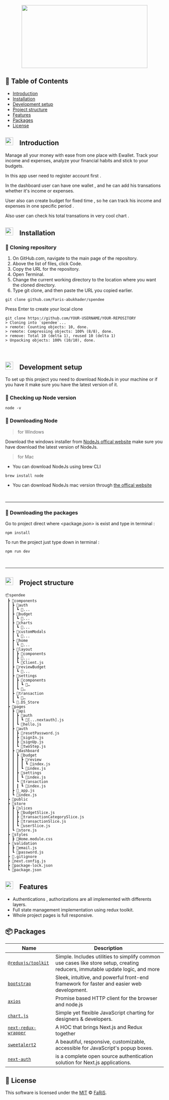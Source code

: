 <p align="center">
<img src="https://user-images.githubusercontent.com/70070951/201531385-e00d7c48-d4b4-47dd-8a11-afdbcac80ccd.png" width="400" height="200">
</p>


## 🚩 Table of Contents

- [Introduction](#--introduction)
- [Installation](#--installation)
- [Development setup](#--development-setup)
- [Project structure](#--project-structure)
- [Features](#--features)
- [Packages](#-packages)
- [License](#-license)




## <img src="https://cdn-icons-png.flaticon.com/512/1436/1436664.png" width="25" height="25" style="padding-right:15px">  Introduction 

<p>

Manage all your money with ease from one place with Ewallet. Track your income and expenses, analyze your financial habits and stick to your budgets.

In this app user need to register account first .

In the dashboard user can have one wallet , and he can add his transations whether it's income or expenses.

User also can create budget for fixed time , so he can track his income and expenses in one specific period .

Also user can check his total transations in very cool chart .
</br>

</p>


## <img src="https://cdn-icons-png.flaticon.com/512/814/814848.png" width="25" height="25" style="padding-right:15px">  Installation 


### 🔘 Cloning repository
1. On GitHub.com, navigate to the main page of the repository.
2. Above the list of files, click  Code.
3. Copy the URL for the repository.
4. Open Terminal.
5. Change the current working directory to the location where you want the cloned directory.
6. Type git clone, and then paste the URL you copied earlier.
```
git clone github.com/Faris-abukhader/spendee
```
Press Enter to create your local clone
```
git clone https://github.com/YOUR-USERNAME/YOUR-REPOSITORY
> Cloning into `spendee`...
> remote: Counting objects: 10, done.
> remote: Compressing objects: 100% (8/8), done.
> remove: Total 10 (delta 1), reused 10 (delta 1)
> Unpacking objects: 100% (10/10), done.
```
<br/>


## <img src="https://cdn-icons-png.flaticon.com/512/814/814848.png" width="25" height="25" style="padding-right:15px">  Development setup

To set up this project you need to download NodeJs in your machine or if you have it make sure you have the latest version of it.

### 🔘 Checking up Node version
```
node -v
```

### 🔘 Downloading Node

> for Windows  


Download the windows installer from [NodeJs offical website](https://nodejs.org/en/download/) make sure you have download the latest version of NodeJs.
<br/>


> for Mac
- You can download NodeJs using brew CLI
```
brew install node
```
- You can download NodeJs mac version through [the offical website](https://nodejs.org/en/download/)
<br/>
<hr/>


### 🔘 Downloading the packages

Go to project direct where  <package.json> is exist and type in terminal :
```
npm install 
```

To run the project just type down in terminal :
```
npm run dev
```

<br/>
<hr/>


## <img src="https://cdn-icons-png.flaticon.com/512/535/535471.png" width="25" height="25" style="padding-right:15px">  Project structure  

```
📦spendee
 ┣ 📂components
 ┃ ┣ 📂auth
 ┃ ┃ ┗ 📜...
 ┃ ┣ 📂budget
 ┃ ┃ ┗ 📜...
 ┃ ┣ 📂charts
 ┃ ┃ ┗ 📜...
 ┃ ┣ 📂customModals
 ┃ ┃ ┗ 📜...
 ┃ ┣ 📂home
 ┃ ┃ ┗ 📜...
 ┃ ┣ 📂layout
 ┃ ┃ ┣ 📂components
 ┃ ┃ ┣ 📜...
 ┃ ┃ ┗ 📜Client.js
 ┃ ┣ 📂reviewBudget
 ┃ ┃ ┗ 📜...
 ┃ ┣ 📂settings
 ┃ ┃ ┣ 📂components
 ┃ ┃ ┃ ┗ 📜…
 ┃ ┃ ┗ 📜…
 ┃ ┣ 📂transaction
 ┃ ┃ ┗ 📜…
 ┃ ┗ 📜.DS_Store
 ┣ 📂pages
 ┃ ┣ 📂api
 ┃ ┃ ┣ 📂auth
 ┃ ┃ ┃ ┗ 📜[...nextauth].js
 ┃ ┃ ┗ 📜hello.js
 ┃ ┣ 📂auth
 ┃ ┃ ┣ 📜resetPassword.js
 ┃ ┃ ┣ 📜signIn.js
 ┃ ┃ ┣ 📜signUp.js
 ┃ ┃ ┗ 📜twoStep.js
 ┃ ┣ 📂dashboard
 ┃ ┃ ┣ 📂budget
 ┃ ┃ ┃ ┣ 📂review
 ┃ ┃ ┃ ┃ ┗ 📜index.js
 ┃ ┃ ┃ ┗ 📜index.js
 ┃ ┃ ┣ 📂settings
 ┃ ┃ ┃ ┗ 📜index.js
 ┃ ┃ ┗ 📂transaction
 ┃ ┃ ┃ ┗ 📜index.js
 ┃ ┣ 📜_app.js
 ┃ ┗ 📜index.js
 ┣ 📂public
 ┣ 📂store
 ┃ ┣ 📂slices
 ┃ ┃ ┣ 📜budgetSlice.js
 ┃ ┃ ┣ 📜transactionCategorySlice.js
 ┃ ┃ ┣ 📜transactionSlice.js
 ┃ ┃ ┗ 📜userSlice.js
 ┃ ┗ 📜store.js
 ┣ 📂styles
 ┃ ┣ 📜Home.module.css
 ┣ 📂validation
 ┃ ┣ 📜email.js
 ┃ ┗ 📜password.js
 ┣ 📜.gitignore
 ┣ 📜next.config.js
 ┣ 📜package-lock.json
 ┗ 📜package.json
 ```


## <img src="https://cdn-icons-png.flaticon.com/512/535/535471.png" width="25" height="25" style="padding-right:15px">  Features  

- Authentications , authorizations are all implemented with differents layers.
- Full state management implementation using redux toolkit.
- Whole project pages is full responsive.



## 📦 Packages

| Name | Description |
| --- | --- |
| [`@reduxjs/toolkit`](https://www.npmjs.com/package/@reduxjs/toolkit) | Simple. Includes utilities to simplify common use cases like store setup, creating reducers, immutable update logic, and more |
| [`bootstrap`](https://www.npmjs.com/package/bootstrap) | Sleek, intuitive, and powerful front-end framework for faster and easier web development. |
| [`axios`](https://www.npmjs.com/package/axios) | Promise based HTTP client for the browser and node.js |
| [`chart.js`](https://www.npmjs.com/package/chart.js) | Simple yet flexible JavaScript charting for designers & developers. |
| [`next-redux-wrapper`](https://www.npmjs.com/package/next-redux-wrapper) | A HOC that brings Next.js and Redux together |
| [`sweetalert2`](https://www.npmjs.com/package/sweetalert2) | A beautiful, responsive, customizable, accessible for JavaScript's popup boxes. |
| [`next-auth`](https://github.com/nextauthjs/next-auth) | is a complete open source authentication solution for Next.js applications. |


## 📜 License

This software is licensed under the [MIT](https://github.com/Faris-abukhader/we-work-backend/blob/master/LICENSE) © [FaRiS](https://github.com/Faris-abukhader).
